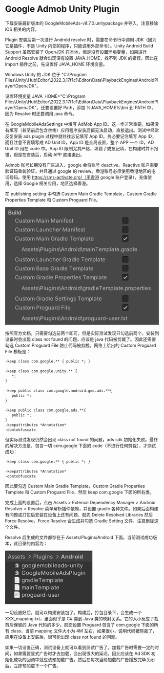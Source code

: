 # Google Admob Unity Plugin

下载安装最新版本的 GoogleMobileAds-v8.7.0.unitypackage 并导入，注意移除 iOS 相关的内容。

Plugin 安装后第一次进行 Android resolve 时，需要在命令行中调用 JDK（因为它是插件，不是 Unity 内部的程序，只能调用外部命令）。Unity Android Build Support 虽然安装了 OpenJDK 在本地，但是没有设置环境变量，如果进行 Android Resolve 就会出现没有设置 JAVA_HOME，找不到 JDK 的错误。因此在 Import 插件之前，先设置好 JAVA_HOME 环境变量。

Windows Unity 的 JDK 位于 "C:\Program Files\Unity\Hub\Editor\2022.3.17f1c1\Editor\Data\PlaybackEngines\AndroidPlayer\OpenJDK"。

设置环境变量 JAVA_HOME="C:\Program Files\Unity\Hub\Editor\2022.3.17f1c1\Editor\Data\PlaybackEngines\AndroidPlayer\OpenJDK"。还要设置好 Path，添加 %JAVA_HOME%\bin 到 PATH 中，因为 Resolve 时还要调用 java 命令。

在 GoogleMobileAdsSettings 中填写 AdMob App ID。这一步非常重要。如果没有填写（甚至前后包含空格）应用程序安装后都无法启动，直接退出。测试中经常反复安装 ads plugin 过程中就往往忘记填写 App ID。务必要记住填写 App ID，而且注意不要填写成 AD Unit ID，App ID 是全局设置，整个 APP 一个 ID，AD Unit ID 用在 code 中。App ID 限制尤其严格，填错了或忘记填，在构建时并不报错，但是在安装后，启动 APP 直接退出。

Admob 账号长期没有广告进入，google 会将账号 deactive。Reactive 账户需要验证码重新验证，并且通过 google 的 review。香港账号必须使用香港地区的电话号码。使用 https://sms-activate.org/（用香港 google 账户登录），充值使用，选择 Google 相关应用，地区选择香港。

在 publishing setting 中勾选 Custom Main Gradle Template，Custom Gradle Properties Template 和 Custom Proguard File。

![AdMob_Gradle_Setting](images/AdMob_Gradle_Setting.png)

按照官方文档，只需要勾选前两个即可，但是实际测试发现只勾选前两个，安装到设备时会出现 class not found 的问题，应该是 java 代码被剪裁了。因此还需要勾选 Custom Proguard File 防止代码被剪裁。网络上给出的 Custom Proguard File 模板是：

```
-keep class com.google.** { public *; }

-keep class com.google.unity.** {
   *;
}

-keep public class com.google.android.gms.ads.**{
   public *;
}

-keep public class com.google.ads.**{
   public *;
}
-keepattributes *Annotation*
-dontobfuscate
```

但实际测试发现仍然会出现 class not found 的问题，ads sdk 初始化失败。最终的解决方法是，包含一切 com.google 下面的 code（不进行任何剪裁），才测试成功：

```
-keep class com.google.** { public *; }

-keepattributes *Annotation*
-dontobfuscate
```

因此要勾选 Custom Main Gradle Template，Custom Gradle Properties Template 和 Custom Proguard File，然后 keep com.google 下面的所有类。


完成上面的设置后，点击 Assets > External Dependency Manager > Android Resolver > Resolve 菜单解析插件依赖，并设置 gradle 各种文件。如果后面构建有问题或打包后安装在设备上还有问题，就先 Delete Resolved Libraries 然后 Force Resolve。Force Resolve 会生成并勾选 Gradle Setting 文件，注意删除这个文件。

Resolve 后生成的文件都存在于 Assets/Plugins/Android 下面。当前测试成功版本，此目录的内容为：

![AdMob_Plugin_Android_Folder](images/AdMob_Plugin_Android_Folder.png)

一切设置好后，就可以构建安装包了。构建后，打包目录下，会生成一个 XXX_mapping.txt，里面似乎是 C# 类到 Java 类的映射关系。它的大小反应了裁剪后保留的 Java 代码的多少。前面设置 Proguard 包含了 com.google 下面的所有 class，当前 mapping 文件大小为 4M 左右，如果很小，说明代码被剪裁了，应用在设备上安装后，很可能出现 class not found 的问题。

如果一切设置正确，测试设备上就可以看到测试广告了。加载广告时需要一定的时间，如果需要显式广告时才去加载，会出现很大的延迟。因此应该在 Ad SDK 初始化成功的回调中就应该预加载广告。然后在每次当前加载的广告播放完毕关闭后，立即预加载下一个广告。

